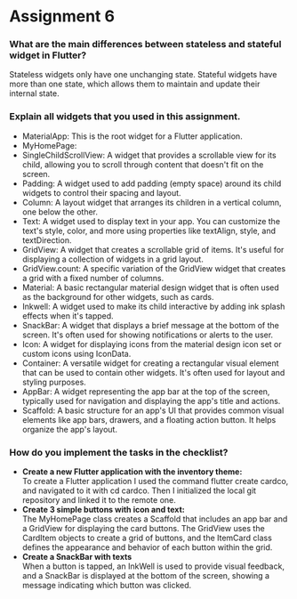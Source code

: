 # Assignment 6

### What are the main differences between stateless and stateful widget in Flutter?
Stateless widgets only have one unchanging state. Stateful widgets have more than one state, which allows them to maintain and update their internal state.

### Explain all widgets that you used in this assignment.
* MaterialApp: This is the root widget for a Flutter application.
* MyHomePage:
* SingleChildScrollView: A widget that provides a scrollable view for its child, allowing you to scroll through content that doesn't fit on the screen.
* Padding: A widget used to add padding (empty space) around its child widgets to control their spacing and layout.
* Column: A layout widget that arranges its children in a vertical column, one below the other.
* Text: A widget used to display text in your app. You can customize the text's style, color, and more using properties like textAlign, style, and textDirection.
* GridView: A widget that creates a scrollable grid of items. It's useful for displaying a collection of widgets in a grid layout.
* GridView.count: A specific variation of the GridView widget that creates a grid with a fixed number of columns.
* Material: A basic rectangular material design widget that is often used as the background for other widgets, such as cards.
* Inkwell: A widget used to make its child interactive by adding ink splash effects when it's tapped.
* SnackBar: A widget that displays a brief message at the bottom of the screen. It's often used for showing notifications or alerts to the user.
* Icon: A widget for displaying icons from the material design icon set or custom icons using IconData.
* Container: A versatile widget for creating a rectangular visual element that can be used to contain other widgets. It's often used for layout and styling purposes.
* AppBar: A widget representing the app bar at the top of the screen, typically used for navigation and displaying the app's title and actions.
* Scaffold: A basic structure for an app's UI that provides common visual elements like app bars, drawers, and a floating action button. It helps organize the app's layout.

### How do you implement the tasks in the checklist?

* __Create a new Flutter application with the inventory theme:__<br>
To create a Flutter application I used the command flutter create cardco, and navigated to it with cd cardco. Then I initialized the local git repository and linked it to the remote one.
* __Create 3 simple buttons with icon and text:__<br>
The MyHomePage class creates a Scaffold that includes an app bar and a GridView for displaying the card buttons. The GridView uses the CardItem objects to create a grid of buttons, and the ItemCard class defines the appearance and behavior of each button within the grid.
* __Create a SnackBar with texts__<br>
  When a button is tapped, an InkWell is used to provide visual feedback, and a SnackBar is displayed at the bottom of the screen, showing a message indicating which button was clicked.
